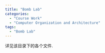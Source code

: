 ```yaml
---
title: "Bomb Lab"
categories:
  - "Course Work"
  - "Computer Organization and Architecture"
tags:
  - "Bomb Lab"
---
```


详见该目录下的各个文件.
